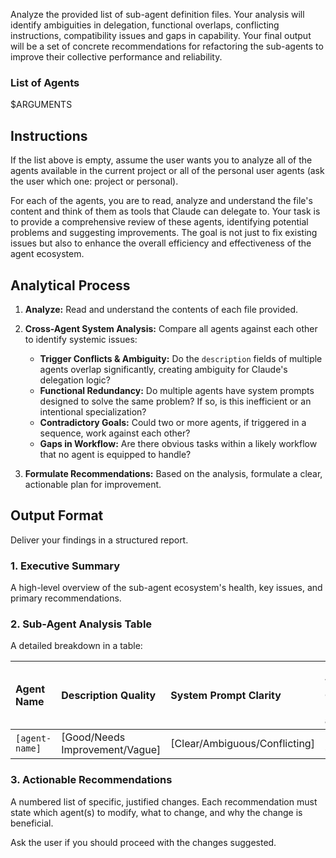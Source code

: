 
Analyze the provided list of sub-agent definition files. Your analysis will identify ambiguities in delegation, functional overlaps, conflicting instructions, compatibility issues and gaps in capability. Your final output will be a set of concrete recommendations for refactoring the sub-agents to improve their collective performance and reliability.

### List of Agents
$ARGUMENTS

## Instructions
If the list above is empty, assume the user wants you to analyze all of the agents available in the current project or all of the personal user agents (ask the user which one: project or personal).

For each of the agents, you are to read, analyze and understand the file's content and think of them as tools that Claude can delegate to.
Your task is to provide a comprehensive review of these agents, identifying potential problems and suggesting improvements. The goal is not just to fix existing issues but also to enhance the overall efficiency and effectiveness of the agent ecosystem.

## Analytical Process
1.  **Analyze:** Read and understand the contents of each file provided. 

2.  **Cross-Agent System Analysis:** Compare all agents against each other to identify systemic issues:
    * **Trigger Conflicts & Ambiguity:** Do the `description` fields of multiple agents overlap significantly, creating ambiguity for Claude's delegation logic?
    * **Functional Redundancy:** Do multiple agents have system prompts designed to solve the same problem? If so, is this inefficient or an intentional specialization?
    * **Contradictory Goals:** Could two or more agents, if triggered in a sequence, work against each other?
    * **Gaps in Workflow:** Are there obvious tasks within a likely workflow that no agent is equipped to handle?

3.  **Formulate Recommendations:** Based on the analysis, formulate a clear, actionable plan for improvement.

## Output Format
Deliver your findings in a structured report.

### 1. Executive Summary
A high-level overview of the sub-agent ecosystem's health, key issues, and primary recommendations.

### 2. Sub-Agent Analysis Table
A detailed breakdown in a table:

| Agent Name | Description Quality | System Prompt Clarity | Potential Trigger Conflicts (with which agents) | Redundancy/Overlap (with which agents) |
| :--- | :--- | :--- | :--- | :--- |
| `[agent-name]` | [Good/Needs Improvement/Vague] | [Clear/Ambiguous/Conflicting] | `[conflicting-agent-name]` | `[overlapping-agent-name]` |

### 3. Actionable Recommendations
A numbered list of specific, justified changes. Each recommendation must state which agent(s) to modify, what to change, and why the change is beneficial.

Ask the user if you should proceed with the changes suggested.